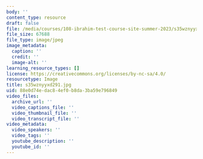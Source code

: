 ```yaml
---
body: ''
content_type: resource
draft: false
file: /media/courses/108-ibrahim-test-course-site-summer-2023/s35wznyyxd291.jpg
file_size: 67688
file_type: image/jpeg
image_metadata:
  caption: ''
  credit: ''
  image-alt: ''
learning_resource_types: []
license: https://creativecommons.org/licenses/by-nc-sa/4.0/
resourcetype: Image
title: s35wznyyxd291.jpg
uid: 88e0d74e-dac8-4ef0-b8da-3ba59e796849
video_files:
  archive_url: ''
  video_captions_file: ''
  video_thumbnail_file: ''
  video_transcript_file: ''
video_metadata:
  video_speakers: ''
  video_tags: ''
  youtube_description: ''
  youtube_id: ''
---
```

